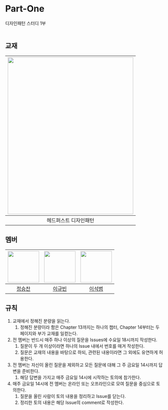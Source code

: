 # Part-One
디자인패턴 스터디 1부
<br><br>
## 교재
| <img src="https://image.aladin.co.kr/product/29089/24/cover500/k212837767_1.jpg" width="400px" height="500px"> |
|:--------------------------------------------------------------------------------------------------------------:|
| 헤드퍼스트 디자인패턴 |
## 멤버
| <img src="https://github.com/ikvriiuy.png" width="100px"> | <img src="https://github.com/kevinlee94.png" width="100px"> | <img src="https://github.com/stoneTiger0912.png" width="100px"> |
|:---------------------------------------------------------:|:-----------------------------------------------------------:|:---------------------------------------------------------------:|
|           [정승찬](https://github.com/ikvriiuy)           |           [이규빈](https://github.com/kevinlee94)           |           [이석범](https://github.com/stoneTiger0912)           |
## 규칙
1. 교재에서 정해진 분량을 읽는다.
    1. 정해진 분량이라 함은 Chapter 13까지는 하나의 챕터, Chapter 14부터는 두 페이지와 부가 교재를 일컫는다.
2. 전 멤버는 반드시 매주 하나 이상의 질문을 Issues에 수요일 18시까지 작성한다.
    1. 질문이 두 개 이상이라면 하나의 Issue 내에서 번호를 매겨 작성한다.
    2. 질문은 교재의 내용을 바탕으로 하되, 관련된 내용이라면 그 외에도 유연하게 허용한다.
3. 전 멤버는 자신이 올린 질문을 제외하고 모든 질문에 대해 그 주 금요일 14시까지 답변을 준비한다.
    1. 해당 답변을 가지고 매주 금요일 14시에 시작하는 토의에 참가한다.
4. 매주 금요일 14시에 전 멤버는 온라인 또는 오프라인으로 모여 질문을 중심으로 토의한다.
    1. 질문을 올린 사람이 토의 내용을 정리하고 Issue를 닫는다.
    2. 정리한 토의 내용은 해당 Issue의 comment로 작성한다.

